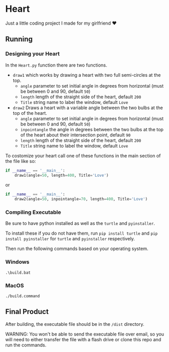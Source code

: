 # Heart

Just a little coding project I made for my girlfriend ❤️

## Running

### Designing your Heart

In the `Heart.py` function there are two functions.

- `draw1` which works by drawing a heart with two full semi-circles at the top.
  - `angle` parameter to set initial angle in degrees from horizontal (must be between 0 and 90, default `50`)
  - `length` length of the straight side of the heart, default `200`
  - `Title` string name to label the window, default `Love`
- `draw2` Draws a heart with a variable angle between the two bulbs at the top of the heart.
  - `angle` parameter to set initial angle in degrees from horizontal (must be between 0 and 90, default `50`)
  - `inpointangle` the angle in degrees between the two bulbs at the top of the heart about their intersection point, default `90`
  - `length` length of the straight side of the heart, default `200`
  - `Title` string name to label the window, default `Love`

To costomize your heart call one of these functions in the main section of the file like so:

```python
if __name__ == '__main__':
    draw1(angle=50, length=400, Title='Love')
```
or
```python
if __name__ == '__main__':
    draw2(angle=50, inpointangle=70, length=400, Title='Love')
```

### Compiling Executable

Be sure to have python installed as well as the `turtle` and `pyinstaller`.

To install these if you do not have them, run `pip install turtle` and `pip install pyinstaller` for `turtle` and `pyinstaller` respectively.

Then run the following commands based on your operating system.

### Windows

```.\build.bat```

### MacOS

```./build.command```

## Final Product

After building, the executable file should be in the `/dist` directory. 

WARNING: You won't be able to send the executable file over email, so you will need to either transfer the file with a flash drive or clone this repo and run the commands.

